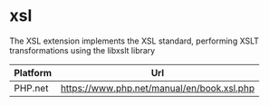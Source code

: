 # xsl

The XSL extension implements the XSL standard, performing XSLT transformations using the libxslt library

| Platform | Url                                                              |
|----------|------------------------------------------------------------------|
| PHP.net  | https://www.php.net/manual/en/book.xsl.php                       |
